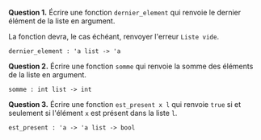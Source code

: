 **Question 1.**
Écrire une fonction `dernier_element` qui renvoie le dernier élément de la liste en argument.

La fonction devra, le cas échéant, renvoyer l'erreur `Liste vide`.

`dernier_element : 'a list -> 'a`

**Question 2.**
Écrire une fonction `somme` qui renvoie la somme des éléments de la liste en argument.

`somme : int list -> int`

**Question 3.**
Écrire une fonction `est_present x l` qui renvoie `true` si et seulement si l'élément `x` est présent dans la liste `l`.

`est_present : 'a -> 'a list -> bool`



